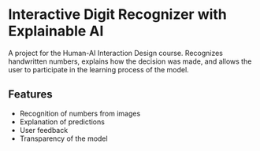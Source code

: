 # Interactive Digit Recognizer with Explainable AI

A project for the Human-AI Interaction Design course. Recognizes handwritten numbers, explains how the decision was made, and allows the user to participate in the learning process of the model.

## Features
- Recognition of numbers from images
- Explanation of predictions
- User feedback
- Transparency of the model
